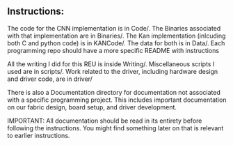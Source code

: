 ## Instructions:

The code for the CNN implementation is in Code/. The Binaries associated with that implementation are in Binaries/. The Kan implementation (inlcuding both C and python code) is in KANCode/. The data for both is in Data/. Each programming repo should have a more specific README with instructions

All the writing I did for this REU is inside Writing/. Miscellaneous scripts I used are in scripts/. Work related to the driver, including hardware design and driver code, are in driver/

There is also a Documentation directory for documentation not associated with a specific programming project. This includes important documentation on our fabric design, board setup, and driver development.

IMPORTANT: All documentation should be read in its entirety before following the instructions. You might find something later on that is relevant to earlier instructions.
